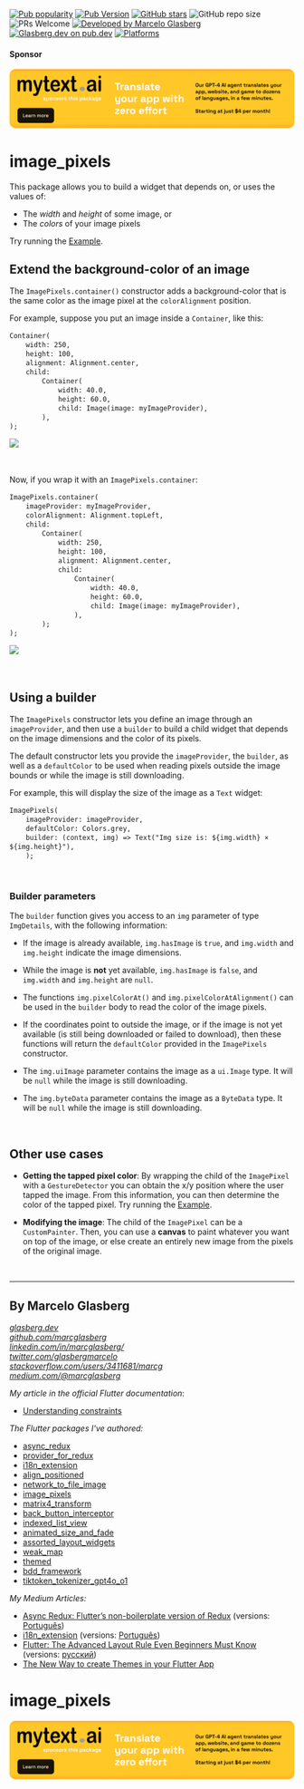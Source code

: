 [![Pub popularity](https://badgen.net/pub/popularity/image_pixels)](https://pub.dev/packages/image_pixels)
[![Pub Version](https://img.shields.io/pub/v/image_pixels?style=flat-square&logo=dart)](https://pub.dev/packages/image_pixels)
[![GitHub stars](https://img.shields.io/github/stars/marcglasberg/image_pixels?style=social)](https://github.com/marcglasberg/image_pixels)
![GitHub repo size](https://img.shields.io/github/repo-size/marcglasberg/image_pixels?style=flat-square)
![PRs Welcome](https://img.shields.io/badge/PRs-welcome-brightgreen.svg?style=flat-square)
[![Developed by Marcelo Glasberg](https://img.shields.io/badge/Developed%20by%20Marcelo%20Glasberg-blue.svg)](https://glasberg.dev/)
[![Glasberg.dev on pub.dev](https://img.shields.io/pub/publisher/image_pixels.svg)](https://pub.dev/publishers/glasberg.dev/packages)
[![Platforms](https://badgen.net/pub/flutter-platform/image_pixels)](https://pub.dev/packages/image_pixels)

#### Sponsor

[![](./example/SponsoredByMyTextAi.png)](https://mytext.ai)
                  
# image_pixels

This package allows you to build a widget that depends on, or uses the values of:

* The _width_ and _height_ of some image, or
* The _colors_ of your image pixels

Try running
the <a href="https://github.com/marcglasberg/image_pixels/blob/master/example/lib/main.dart">
Example</a>.

## Extend the background-color of an image

The `ImagePixels.container()` constructor adds a background-color that is the same color
as the
image pixel at the `colorAlignment` position.

For example, suppose you put an image inside a `Container`, like this:

```   
Container(
    width: 250,
    height: 100,                           
    alignment: Alignment.center,
    child: 
        Container(    
            width: 40.0, 
            height: 60.0, 
            child: Image(image: myImageProvider),
        ),
);
```

![](https://raw.githubusercontent.com/marcglasberg/image_pixels/refs/heads/master/example/lib/images/with_container.jpg)

<br>

Now, if you wrap it with an `ImagePixels.container`:

```
ImagePixels.container(
    imageProvider: myImageProvider,    
    colorAlignment: Alignment.topLeft,
    child: 
        Container(
            width: 250,
            height: 100,                           
            alignment: Alignment.center,
            child: 
                Container(    
                    width: 40.0, 
                    height: 60.0, 
                    child: Image(image: myImageProvider),
                ),
        );
);
```

![](https://raw.githubusercontent.com/marcglasberg/image_pixels/refs/heads/master/example/lib/images/with_image_pixels.jpg)

<br>

## Using a builder

The `ImagePixels` constructor lets you define an image through an `imageProvider`, and
then use a `builder` to build a child widget that depends on the image dimensions and the
color of its pixels.

The default constructor lets you provide the `imageProvider`, the `builder`, as well as
a `defaultColor` to be used when reading pixels outside the image bounds or while the
image is still downloading.

For example, this will display the size of the image as a `Text` widget:

```
ImagePixels(
    imageProvider: imageProvider,
    defaultColor: Colors.grey,
    builder: (context, img) => Text("Img size is: ${img.width} × ${img.height}"),
    );
```

<br>

### Builder parameters

The `builder` function gives you access to an `img` parameter of type `ImgDetails`, with
the following information:

* If the image is already available, `img.hasImage` is `true`, and `img.width`
  and `img.height` indicate the image dimensions.


* While the image is **not** yet available,
  `img.hasImage` is `false`, and `img.width` and `img.height` are `null`.


* The functions `img.pixelColorAt()` and `img.pixelColorAtAlignment()`
  can be used in the `builder` body to read the color of the image pixels.


* If the coordinates point to outside the image, or if the image is not yet available (is
  still being downloaded or failed to download), then these functions will return
  the `defaultColor` provided in the `ImagePixels` constructor.


* The `img.uiImage` parameter contains the image as a `ui.Image` type. It will be `null`
  while the image is still downloading.


* The `img.byteData` parameter contains the image as a `ByteData` type. It will be `null`
  while the image is still downloading.

<br>

## Other use cases

* **Getting the tapped pixel color**: By wrapping the child of the `ImagePixel` with
  a `GestureDetector` you can obtain the x/y position where the user tapped the image.
  From this information, you can then determine the color of the tapped pixel.
  Try running
  the <a href="https://github.com/marcglasberg/image_pixels/blob/master/example/lib/main_find_color.dart">
  Example</a>.


* **Modifying the image**: The child of the `ImagePixel` can be a `CustomPainter`. Then,
  you can use a **canvas** to paint whatever you want on top of the image, or else create
  an entirely new image from the pixels of the original image.

<br>

***

## By Marcelo Glasberg

<a href="https://glasberg.dev">_glasberg.dev_</a>
<br>
<a href="https://github.com/marcglasberg">_github.com/marcglasberg_</a>
<br>
<a href="https://www.linkedin.com/in/marcglasberg/">_linkedin.com/in/marcglasberg/_</a>
<br>
<a href="https://twitter.com/glasbergmarcelo">_twitter.com/glasbergmarcelo_</a>
<br>
<a href="https://stackoverflow.com/users/3411681/marcg">
_stackoverflow.com/users/3411681/marcg_</a>
<br>
<a href="https://medium.com/@marcglasberg">_medium.com/@marcglasberg_</a>
<br>

*My article in the official Flutter documentation*:

* <a href="https://flutter.dev/docs/development/ui/layout/constraints">Understanding
  constraints</a>

*The Flutter packages I've authored:*

* <a href="https://pub.dev/packages/async_redux">async_redux</a>
* <a href="https://pub.dev/packages/provider_for_redux">provider_for_redux</a>
* <a href="https://pub.dev/packages/i18n_extension">i18n_extension</a>
* <a href="https://pub.dev/packages/align_positioned">align_positioned</a>
* <a href="https://pub.dev/packages/network_to_file_image">network_to_file_image</a>
* <a href="https://pub.dev/packages/image_pixels">image_pixels</a>
* <a href="https://pub.dev/packages/matrix4_transform">matrix4_transform</a>
* <a href="https://pub.dev/packages/back_button_interceptor">back_button_interceptor</a>
* <a href="https://pub.dev/packages/indexed_list_view">indexed_list_view</a>
* <a href="https://pub.dev/packages/animated_size_and_fade">animated_size_and_fade</a>
* <a href="https://pub.dev/packages/assorted_layout_widgets">assorted_layout_widgets</a>
* <a href="https://pub.dev/packages/weak_map">weak_map</a>
* <a href="https://pub.dev/packages/themed">themed</a>
* <a href="https://pub.dev/packages/bdd_framework">bdd_framework</a>
* <a href="https://pub.dev/packages/tiktoken_tokenizer_gpt4o_o1">
  tiktoken_tokenizer_gpt4o_o1</a>

*My Medium Articles:*

* <a href="https://medium.com/flutter-community/https-medium-com-marcglasberg-async-redux-33ac5e27d5f6">
  Async Redux: Flutter’s non-boilerplate version of Redux</a> 
  (versions: <a href="https://medium.com/flutterando/async-redux-pt-brasil-e783ceb13c43">
  Português</a>)
* <a href="https://medium.com/flutter-community/i18n-extension-flutter-b966f4c65df9">
  i18n_extension</a> 
  (versions: <a href="https://medium.com/flutterando/qual-a-forma-f%C3%A1cil-de-traduzir-seu-app-flutter-para-outros-idiomas-ab5178cf0336">
  Português</a>)
* <a href="https://medium.com/flutter-community/flutter-the-advanced-layout-rule-even-beginners-must-know-edc9516d1a2">
  Flutter: The Advanced Layout Rule Even Beginners Must Know</a> 
  (versions: <a href="https://habr.com/ru/post/500210/">русский</a>)
* <a href="https://medium.com/flutter-community/the-new-way-to-create-themes-in-your-flutter-app-7fdfc4f3df5f">
  The New Way to create Themes in your Flutter App</a> 

# image_pixels

[![](./example/SponsoredByMyTextAi.png)](https://mytext.ai)
